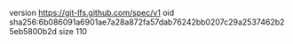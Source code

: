 version https://git-lfs.github.com/spec/v1
oid sha256:6b086091a6901ae7a28a872fa57dab76242bb0207c29a2537462b25eb5800b2d
size 110
